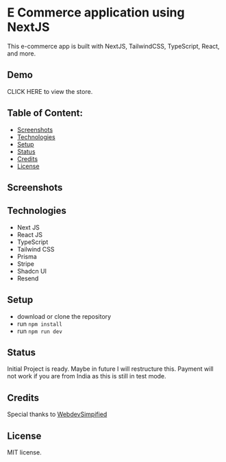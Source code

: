 
# E Commerce application using NextJS

This e-commerce app is built with NextJS, TailwindCSS, TypeScript, React, and more.


## Demo

CLICK HERE to view the store.

## Table of Content:

- [Screenshots](#screenshots)
- [Technologies](#technologies)
- [Setup](#setup)
- [Status](#status)
- [Credits](#credits)
- [License](#license)

## Screenshots



## Technologies

- Next JS
- React JS
- TypeScript
- Tailwind CSS
- Prisma
- Stripe
- Shadcn UI
- Resend

## Setup
- download or clone the repository
- run `npm install`
- run `npm run dev`

## Status
Initial Project is ready. Maybe in future I will restructure this. Payment will not work if you are from India as this is still in test mode. 

## Credits

Special thanks to [WebdevSimpified](https://www.youtube.com/@WebDevSimplified)

## License

MIT license.
